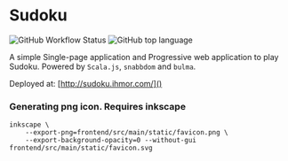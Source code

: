 # Sudoku

![GitHub Workflow Status](https://img.shields.io/github/workflow/status/gregor-i/sudoku/website?style=plastic)
![GitHub top language](https://img.shields.io/github/languages/top/gregor-i/sudoku?style=plastic)

A simple Single-page application and Progressive web application to play Sudoku. Powered by `Scala.js`, `snabbdom` and `bulma`.

Deployed at: [http://sudoku.ihmor.com/]()

### Generating png icon. Requires inkscape
```
inkscape \
    --export-png=frontend/src/main/static/favicon.png \
    --export-background-opacity=0 --without-gui frontend/src/main/static/favicon.svg
```
